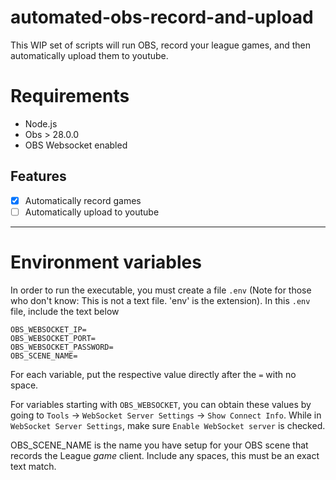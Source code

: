 # automated-obs-record-and-upload

This WIP set of scripts will run OBS, record your league games, and then automatically upload them to youtube.

# Requirements
 - Node.js
 - Obs > 28.0.0
 - OBS Websocket enabled

## Features
- [X] Automatically record games
- [ ] Automatically upload to youtube

---
# Environment variables
In order to run the executable, you must create a file `.env` (Note for those who don't know: This is not a text file. 'env' is the extension). In this `.env` file, include the text below
```
OBS_WEBSOCKET_IP=
OBS_WEBSOCKET_PORT=
OBS_WEBSOCKET_PASSWORD=
OBS_SCENE_NAME=
```
For each variable, put the respective value directly after the `=` with no space.

For variables starting with `OBS_WEBSOCKET`, you can obtain these values by going to `Tools` -> `WebSocket Server Settings` -> `Show Connect Info`. While in `WebSocket Server Settings`, make sure `Enable WebSocket server` is checked.

OBS_SCENE_NAME is the name you have setup for your OBS scene that records the League *game* client. Include any spaces, this must be an exact text match.